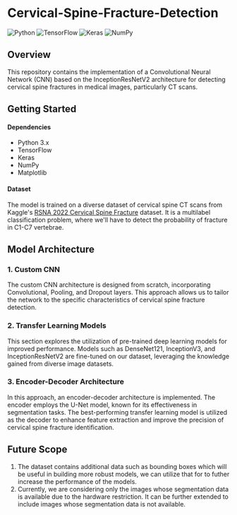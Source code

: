# Cervical-Spine-Fracture-Detection

![Python](https://img.shields.io/badge/python-3670A0?style=for-the-badge&logo=python&logoColor=ffdd54)  ![TensorFlow](https://img.shields.io/badge/TensorFlow-%23FF6F00.svg?style=for-the-badge&logo=TensorFlow&logoColor=white)  ![Keras](https://img.shields.io/badge/Keras-%23D00000.svg?style=for-the-badge&logo=Keras&logoColor=white) ![NumPy](https://img.shields.io/badge/numpy-%23013243.svg?style=for-the-badge&logo=numpy&logoColor=white)

## Overview
This repository contains the implementation of a Convolutional Neural Network (CNN) based on the InceptionResNetV2 architecture for detecting cervical spine fractures in medical images, particularly CT scans.

## Getting Started
#### Dependencies
- Python 3.x
- TensorFlow
- Keras
- NumPy
- Matplotlib

#### Dataset
The model is trained on a diverse dataset of cervical spine CT scans from Kaggle's [RSNA 2022 Cervical Spine Fracture](https://www.kaggle.com/competitions/rsna-2022-cervical-spine-fracture-detection/data) dataset. It is a multilabel classification problem, where we'll have to detect the probability of fracture in C1-C7 vertebrae.

## Model Architecture
### 1. Custom CNN
The custom CNN architecture is designed from scratch, incorporating Convolutional, Pooling, and Dropout layers. This approach allows us to tailor the network to the specific characteristics of cervical spine fracture detection.

### 2. Transfer Learning Models
This section explores the utilization of pre-trained deep learning models for improved performance. Models such as DenseNet121, InceptionV3, and InceptionResNetV2 are fine-tuned on our dataset, leveraging the knowledge gained from diverse image datasets.

### 3. Encoder-Decoder Architecture
In this approach, an encoder-decoder architecture is implemented. The encoder employs the U-Net model, known for its effectiveness in segmentation tasks. The best-performing transfer learning model is utilized as the decoder to enhance feature extraction and improve the precision of cervical spine fracture identification. ​

## Future Scope
1. The dataset contains additional data such as bounding boxes which will be useful in building more robust models, we can utilize that for to futher increase the performance of the models.
2. Currently, we are considering only the images whose segmentation data is available due to the hardware restriction. It can be further extended to include images whose segmentation data is not available.
